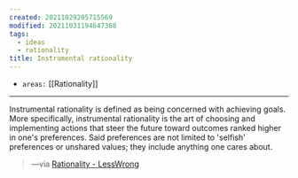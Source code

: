 ```yaml
---
created: 20211029205715569
modified: 20211031194647368
tags:
  - ideas
  - rationality
title: Instrumental rationality
---
```


- `areas:` [[Rationality]]

---

Instrumental rationality is defined as being concerned with achieving goals. More specifically, instrumental rationality is the art of choosing and implementing actions that steer the future toward outcomes ranked higher in one's preferences. Said preferences are not limited to 'selfish' preferences or unshared values; they include anything one cares about.

> —via [Rationality - LessWrong](https://www.lesswrong.com/tag/rationality)
